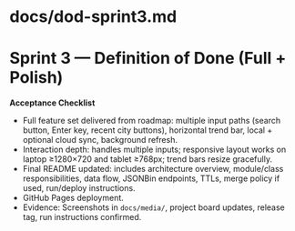 # docs/dod-sprint3.md
# Sprint 3 — Definition of Done (Full + Polish)

**Acceptance Checklist**

- Full feature set delivered from roadmap: multiple input paths (search button, Enter key, recent city buttons), horizontal trend bar, local + optional cloud sync, background refresh.  
- Interaction depth: handles multiple inputs; responsive layout works on laptop ≥1280×720 and tablet ≥768px; trend bars resize gracefully.  
- Final README updated: includes architecture overview, module/class responsibilities, data flow, JSONBin endpoints, TTLs, merge policy if used, run/deploy instructions.  
- GitHub Pages deployment.  
- Evidence: Screenshots in `docs/media/`, project board updates, release tag, run instructions confirmed.

